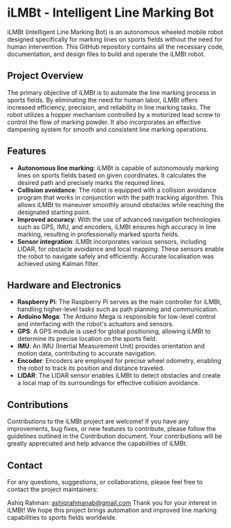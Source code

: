 # iLMBt - Intelligent Line Marking Bot
iLMBt (intelligent Line Marking Bot) is an autonomous wheeled mobile robot designed specifically for marking lines on sports fields without the need for human intervention. This GitHub repository contains all the necessary code, documentation, and design files to build and operate the iLMBt robot.

## Project Overview
The primary objective of iLMBt is to automate the line marking process in sports fields. By eliminating the need for human labor, iLMBt offers increased efficiency, precision, and reliability in line marking tasks. The robot utilizes a hopper mechanism controlled by a motorized lead screw to control the flow of marking powder. It also incorporates an effective dampening system for smooth and consistent line marking operations.

## Features
* **Autonomous line marking**: iLMBt is capable of autonomously marking lines on sports fields based on given coordinates. It calculates the desired path and precisely marks the required lines.
* **Collision avoidance**: The robot is equipped with a collision avoidance program that works in conjunction with the path tracking algorithm. This allows iLMBt to maneuver smoothly around obstacles while reaching the designated starting point.
* **Improved accuracy**: With the use of advanced navigation technologies such as GPS, IMU, and encoders, iLMBt ensures high accuracy in line marking, resulting in professionally marked sports fields.
* **Sensor integration**: iLMBt incorporates various sensors, including LIDAR, for obstacle avoidance and local mapping. These sensors enable the robot to navigate safely and efficiently. Accurate localisation was achieved using Kalman filter.

## Hardware and Electronics
* **Raspberry Pi**: The Raspberry Pi serves as the main controller for iLMBt, handling higher-level tasks such as path planning and communication.
* **Arduino Mega**: The Arduino Mega is responsible for low-level control and interfacing with the robot's actuators and sensors.
* **GPS**: A GPS module is used for global positioning, allowing iLMBt to determine its precise location on the sports field.
* **IMU**: An IMU (Inertial Measurement Unit) provides orientation and motion data, contributing to accurate navigation.
* **Encoder**: Encoders are employed for precise wheel odometry, enabling the robot to track its position and distance traveled.
* **LIDAR**: The LIDAR sensor enables iLMBt to detect obstacles and create a local map of its surroundings for effective collision avoidance.

## Contributions
Contributions to the iLMBt project are welcome! If you have any improvements, bug fixes, or new features to contribute, please follow the guidelines outlined in the Contribution document. Your contributions will be greatly appreciated and help advance the capabilities of iLMBt.

## Contact
For any questions, suggestions, or collaborations, please feel free to contact the project maintainers:

Ashiq Rahman: ashiqrahmanab@gmail.com
Thank you for your interest in iLMBt! We hope this project brings automation and improved line marking capabilities to sports fields worldwide.
